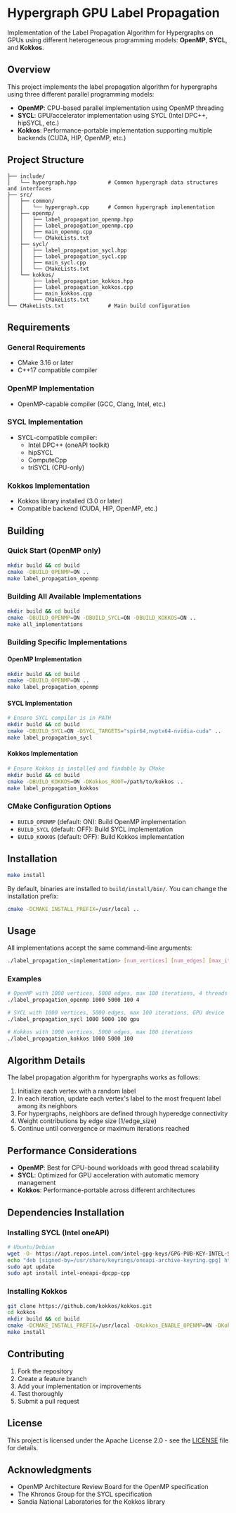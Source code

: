 # Hypergraph GPU Label Propagation

Implementation of the Label Propagation Algorithm for Hypergraphs on GPUs using different heterogeneous programming models: **OpenMP**, **SYCL**, and **Kokkos**.

## Overview

This project implements the label propagation algorithm for hypergraphs using three different parallel programming models:

- **OpenMP**: CPU-based parallel implementation using OpenMP threading
- **SYCL**: GPU/accelerator implementation using SYCL (Intel DPC++, hipSYCL, etc.)
- **Kokkos**: Performance-portable implementation supporting multiple backends (CUDA, HIP, OpenMP, etc.)

## Project Structure

```
├── include/
│   └── hypergraph.hpp          # Common hypergraph data structures and interfaces
├── src/
│   ├── common/
│   │   └── hypergraph.cpp      # Common hypergraph implementation
│   ├── openmp/
│   │   ├── label_propagation_openmp.hpp
│   │   ├── label_propagation_openmp.cpp
│   │   ├── main_openmp.cpp
│   │   └── CMakeLists.txt
│   ├── sycl/
│   │   ├── label_propagation_sycl.hpp
│   │   ├── label_propagation_sycl.cpp
│   │   ├── main_sycl.cpp
│   │   └── CMakeLists.txt
│   └── kokkos/
│       ├── label_propagation_kokkos.hpp
│       ├── label_propagation_kokkos.cpp
│       ├── main_kokkos.cpp
│       └── CMakeLists.txt
└── CMakeLists.txt              # Main build configuration
```

## Requirements

### General Requirements
- CMake 3.16 or later
- C++17 compatible compiler

### OpenMP Implementation
- OpenMP-capable compiler (GCC, Clang, Intel, etc.)

### SYCL Implementation
- SYCL-compatible compiler:
  - Intel DPC++ (oneAPI toolkit)
  - hipSYCL
  - ComputeCpp
  - triSYCL (CPU-only)

### Kokkos Implementation
- Kokkos library installed (3.0 or later)
- Compatible backend (CUDA, HIP, OpenMP, etc.)

## Building

### Quick Start (OpenMP only)

```bash
mkdir build && cd build
cmake -DBUILD_OPENMP=ON ..
make label_propagation_openmp
```

### Building All Available Implementations

```bash
mkdir build && cd build
cmake -DBUILD_OPENMP=ON -DBUILD_SYCL=ON -DBUILD_KOKKOS=ON ..
make all_implementations
```

### Building Specific Implementations

#### OpenMP Implementation
```bash
mkdir build && cd build
cmake -DBUILD_OPENMP=ON ..
make label_propagation_openmp
```

#### SYCL Implementation
```bash
# Ensure SYCL compiler is in PATH
mkdir build && cd build
cmake -DBUILD_SYCL=ON -DSYCL_TARGETS="spir64,nvptx64-nvidia-cuda" ..
make label_propagation_sycl
```

#### Kokkos Implementation
```bash
# Ensure Kokkos is installed and findable by CMake
mkdir build && cd build
cmake -DBUILD_KOKKOS=ON -DKokkos_ROOT=/path/to/kokkos ..
make label_propagation_kokkos
```

### CMake Configuration Options

- `BUILD_OPENMP` (default: ON): Build OpenMP implementation
- `BUILD_SYCL` (default: OFF): Build SYCL implementation
- `BUILD_KOKKOS` (default: OFF): Build Kokkos implementation

## Installation

```bash
make install
```

By default, binaries are installed to `build/install/bin/`. You can change the installation prefix:

```bash
cmake -DCMAKE_INSTALL_PREFIX=/usr/local ..
```

## Usage

All implementations accept the same command-line arguments:

```bash
./label_propagation_<implementation> [num_vertices] [num_edges] [max_iterations] [implementation_specific_args]
```

### Examples

```bash
# OpenMP with 1000 vertices, 5000 edges, max 100 iterations, 4 threads
./label_propagation_openmp 1000 5000 100 4

# SYCL with 1000 vertices, 5000 edges, max 100 iterations, GPU device
./label_propagation_sycl 1000 5000 100 gpu

# Kokkos with 1000 vertices, 5000 edges, max 100 iterations
./label_propagation_kokkos 1000 5000 100
```

## Algorithm Details

The label propagation algorithm for hypergraphs works as follows:

1. Initialize each vertex with a random label
2. In each iteration, update each vertex's label to the most frequent label among its neighbors
3. For hypergraphs, neighbors are defined through hyperedge connectivity
4. Weight contributions by edge size (1/edge_size)
5. Continue until convergence or maximum iterations reached

## Performance Considerations

- **OpenMP**: Best for CPU-bound workloads with good thread scalability
- **SYCL**: Optimized for GPU acceleration with automatic memory management
- **Kokkos**: Performance-portable across different architectures

## Dependencies Installation

### Installing SYCL (Intel oneAPI)

```bash
# Ubuntu/Debian
wget -O- https://apt.repos.intel.com/intel-gpg-keys/GPG-PUB-KEY-INTEL-SW-PRODUCTS.PUB | gpg --dearmor | sudo tee /usr/share/keyrings/oneapi-archive-keyring.gpg > /dev/null
echo "deb [signed-by=/usr/share/keyrings/oneapi-archive-keyring.gpg] https://apt.repos.intel.com/oneapi all main" | sudo tee /etc/apt/sources.list.d/oneAPI.list
sudo apt update
sudo apt install intel-oneapi-dpcpp-cpp
```

### Installing Kokkos

```bash
git clone https://github.com/kokkos/kokkos.git
cd kokkos
mkdir build && cd build
cmake -DCMAKE_INSTALL_PREFIX=/usr/local -DKokkos_ENABLE_OPENMP=ON -DKokkos_ENABLE_CUDA=ON ..
make install
```

## Contributing

1. Fork the repository
2. Create a feature branch
3. Add your implementation or improvements
4. Test thoroughly
5. Submit a pull request

## License

This project is licensed under the Apache License 2.0 - see the [LICENSE](LICENSE) file for details.

## Acknowledgments

- OpenMP Architecture Review Board for the OpenMP specification
- The Khronos Group for the SYCL specification
- Sandia National Laboratories for the Kokkos library

